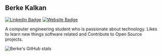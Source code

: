 
## Berke Kalkan
[![Linkedin Badge](https://img.shields.io/badge/-LinkedIn-0e76a8?style=flat-square&logo=Linkedin&logoColor=white)](https://www.linkedin.com/in/berkekalkan)
[![Website Badge](https://img.shields.io/badge/Website-3b5998?style=flat-square&logo=google-chrome&logoColor=white)](https://berkeka.github.io//)

A computer engineering student who is passionate about technology. 
Likes to learn new things software related and Contribute to Open Source projects.

![Berke's GitHub stats](https://github-readme-stats.vercel.app/api?username=berkeka&show_icons=true&theme=radical)
